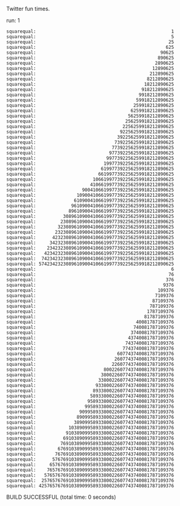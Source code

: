 Twitter fun times. 

run:
1

    squarequal:                                                  1
    squarequal:                                                  5
    squarequal:                                                 25
    squarequal:                                                625
    squarequal:                                              90625
    squarequal:                                             890625
    squarequal:                                            2890625
    squarequal:                                           12890625
    squarequal:                                          212890625
    squarequal:                                         8212890625
    squarequal:                                        18212890625
    squarequal:                                       918212890625
    squarequal:                                      9918212890625
    squarequal:                                     59918212890625
    squarequal:                                    259918212890625
    squarequal:                                   6259918212890625
    squarequal:                                  56259918212890625
    squarequal:                                 256259918212890625
    squarequal:                                2256259918212890625
    squarequal:                               92256259918212890625
    squarequal:                              392256259918212890625
    squarequal:                             7392256259918212890625
    squarequal:                            77392256259918212890625
    squarequal:                           977392256259918212890625
    squarequal:                          9977392256259918212890625
    squarequal:                         19977392256259918212890625
    squarequal:                        619977392256259918212890625
    squarequal:                       6619977392256259918212890625
    squarequal:                     106619977392256259918212890625
    squarequal:                    4106619977392256259918212890625
    squarequal:                 9004106619977392256259918212890625
    squarequal:               109004106619977392256259918212890625
    squarequal:              6109004106619977392256259918212890625
    squarequal:             96109004106619977392256259918212890625
    squarequal:            896109004106619977392256259918212890625
    squarequal:          30896109004106619977392256259918212890625
    squarequal:         230896109004106619977392256259918212890625
    squarequal:        3230896109004106619977392256259918212890625
    squarequal:       23230896109004106619977392256259918212890625
    squarequal:      423230896109004106619977392256259918212890625
    squarequal:     3423230896109004106619977392256259918212890625
    squarequal:    23423230896109004106619977392256259918212890625
    squarequal:   423423230896109004106619977392256259918212890625
    squarequal:  7423423230896109004106619977392256259918212890625
    squarequal: 57423423230896109004106619977392256259918212890625
    squarequal:                                                  6
    squarequal:                                                 76
    squarequal:                                                376
    squarequal:                                               9376
    squarequal:                                             109376
    squarequal:                                            7109376
    squarequal:                                           87109376
    squarequal:                                          787109376
    squarequal:                                         1787109376
    squarequal:                                        81787109376
    squarequal:                                     40081787109376
    squarequal:                                    740081787109376
    squarequal:                                   3740081787109376
    squarequal:                                  43740081787109376
    squarequal:                                 743740081787109376
    squarequal:                                7743740081787109376
    squarequal:                              607743740081787109376
    squarequal:                             2607743740081787109376
    squarequal:                            22607743740081787109376
    squarequal:                         80022607743740081787109376
    squarequal:                        380022607743740081787109376
    squarequal:                       3380022607743740081787109376
    squarequal:                      93380022607743740081787109376
    squarequal:                     893380022607743740081787109376
    squarequal:                    5893380022607743740081787109376
    squarequal:                   95893380022607743740081787109376
    squarequal:                  995893380022607743740081787109376
    squarequal:                90995893380022607743740081787109376
    squarequal:               890995893380022607743740081787109376
    squarequal:              3890995893380022607743740081787109376
    squarequal:            103890995893380022607743740081787109376
    squarequal:           9103890995893380022607743740081787109376
    squarequal:          69103890995893380022607743740081787109376
    squarequal:         769103890995893380022607743740081787109376
    squarequal:        6769103890995893380022607743740081787109376
    squarequal:       76769103890995893380022607743740081787109376
    squarequal:      576769103890995893380022607743740081787109376
    squarequal:     6576769103890995893380022607743740081787109376
    squarequal:    76576769103890995893380022607743740081787109376
    squarequal:   576576769103890995893380022607743740081787109376
    squarequal:  2576576769103890995893380022607743740081787109376
    squarequal: 42576576769103890995893380022607743740081787109376

BUILD SUCCESSFUL (total time: 0 seconds)
